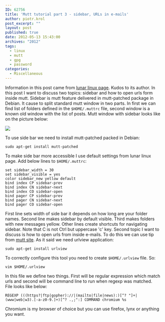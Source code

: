 ```yaml
---
ID: 62756
title: 'Mutt tutorial part 3 - sidebar, URLs in e-mails'
author: piotr.krol
post_excerpt: ""
layout: post
published: true
date: 2012-05-13 15:43:00
archives: "2012"
tags:
  - linux
  - mutt
  - gpg
  - password
categories:
  - Miscellaneous
---
```

Information in this post came from [lunar linux page][1]. Kudos to its author.
In this post I want to discuss two topics: sidebar and how to open urls form
inside mutt. Sidebar is mutt feature delivered in mutt-patched package in
Debian. It cause to split standard mutt window in two parts. In first we can
find list of folders defined in the `$HOME/.muttrc` file, second window is a
known old window with the list of posts. Mutt window with sidebar looks like on
the picture below:

![][2]

To use side bar we need to install mutt-patched packed in Debian:

<pre><code class="bash">sudo apt-get install mutt-patched
</code></pre>

To make side bar more accessible I use default settings from lunar linux page.
Add below lines to `$HOME/.muttrc`:

<pre><code class="bash">set sidebar_width = 30
set sidebar_visible = yes
color sidebar_new yellow default
bind index CP sidebar-prev
bind index CN sidebar-next
bind index CO sidebar-open
bind pager CP sidebar-prev
bind pager CN sidebar-next
bind pager CO sidebar-open
</code></pre>

First line sets width of side bar it depends on how long are your folder names.
Second line makes sidebar by default visible. Third makes folders with new
messages yellow. Other lines create shortcuts for navigating sidebar. Note that
C is not Ctrl but uppercase 'c' key. Second topic I want to discuss is how to
open urls from inside e-mails. To do this we can use tip from [mutt site][3]. As
it said we need urlview application:

<pre><code class="bash">sudo apt-get install urlview
</code></pre>

To correctly configure this tool you need to create `$HOME/.urlview` file. So:

<pre><code class="bash">vim $HOME/.urlview
</code></pre>

In this file we define two things. First will be regular expression which match
urls and second will be command line to run when regexp was matched. File looks
like below:

<pre><code class="bash">REGEXP (((https?|ftp|gopher)://|(mailto|file|news):)[^? "]+|(www|web|w3).[-a-z0-9.]+)[^? .,;":] COMMAND chromium %s
</code></pre>

Chromium is my browser of choice but you can use firefox, lynx or anything you
want.

 [1]: http://www.lunar-linux.org/mutt-sidebar/
 [2]: /img/mutt-screenshot.png
 [3]: http://www.mutt.org/doc/manual/manual-4.html#ss4.13
